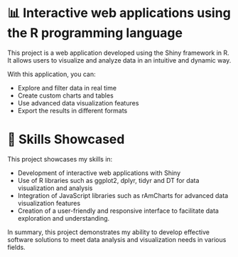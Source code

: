 # 📊 Interactive web applications using the R programming language

This project is a web application developed using the Shiny framework in R. It allows users to visualize and analyze data in an intuitive and dynamic way.

With this application, you can:

- Explore and filter data in real time
- Create custom charts and tables
- Use advanced data visualization features
- Export the results in different formats

# 🔧 Skills Showcased

This project showcases my skills in:

- Development of interactive web applications with Shiny
- Use of R libraries such as ggplot2, dplyr, tidyr and DT for data visualization and analysis
- Integration of JavaScript libraries such as rAmCharts for advanced data visualization features
- Creation of a user-friendly and responsive interface to facilitate data exploration and understanding.

In summary, this project demonstrates my ability to develop effective software solutions to meet data analysis and visualization needs in various fields.
